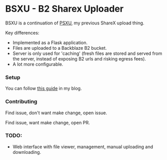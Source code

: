 # BSXU - B2 Sharex Uploader

BSXU is a continuation of [PSXU](https://github.com/markski1/PSXU), my previous ShareX upload thing.

Key differences:

- Implemented as a Flask application.
- Files are uploaded to a Backblaze B2 bucket.
- Server is only used for 'caching' (fresh files are stored and served from the server, instead of exposing B2 urls and risking egress fees).
- A lot more configurable.

### Setup

You can follow [this guide](https://markski.ar/blog/bsxu-b2-hosting) in my blog.

### Contributing

Find issue, don't want make change, open issue.

Find issue, want make change, open PR.

### TODO:

- Web interface with file viewer, management, manual uploading and downloading.
